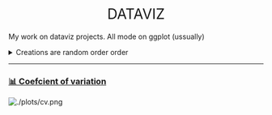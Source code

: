 <h1 style="font-weight:normal" align="center">
  &nbsp;DATAVIZ&nbsp;
</h1>

My work on dataviz projects. All mode on ggplot (ussually)

<details>
  <summary>Creations are random order order</summary>

<!-- toc -->
* **Community state types viz**
  - [Community Diversity acrross CST](https://github.com/Z3tt/TidyTuesday/tree/main/plots/2018_03)
  - 2018/33 [🏥 Malaria](https://github.com/Z3tt/TidyTuesday/tree/main/plots/2018_33)
* **Variation across targets**
  - 2019/14 [🚴 Seattle Bike Traffic](https://github.com/Z3tt/TidyTuesday/tree/main/plots/2019_14)️
  - [📊 Coefcient of variation](https://github.com/haroldnunez/datavizT/plots/cv)️
 
<!-- tocstop -->

</details>

***

### [📊 Coefcient of variation](https://github.com/haroldnunez/datavizT/)️

![./plots/cv.png](https://raw.githubusercontent.com/haroldnunez/plots/cv.png)

